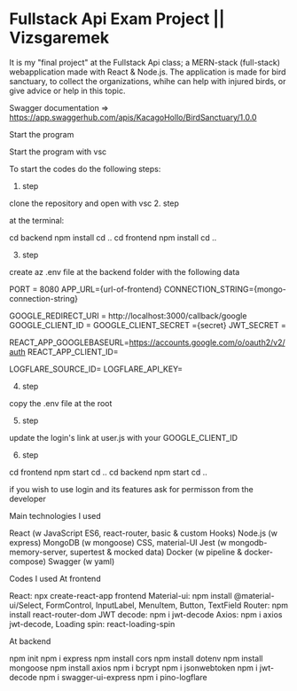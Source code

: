# Fullstack Api Exam Project || Vizsgaremek

It is my "final project" at the Fullstack Api class; a MERN-stack (full-stack) webapplication made with React & Node.js.
The application is made for bird sanctuary, to collect the organizations, whihe can help with injured birds, or give advice or help in this topic.

Swagger documentation => https://app.swaggerhub.com/apis/KacagoHollo/BirdSanctuary/1.0.0

Start the program

Start the program with vsc

To start the codes do the following steps:

1. step

clone the repository and open with vsc 2. step

at the terminal:

cd backend
npm install
cd ..
cd frontend
npm install
cd ..

3. step

create az .env file at the backend folder with the following data

PORT = 8080
APP_URL={url-of-frontend}
CONNECTION_STRING={mongo-connection-string}

GOOGLE_REDIRECT_URI = http://localhost:3000/callback/google
GOOGLE_CLIENT_ID =
GOOGLE_CLIENT_SECRET ={secret}
JWT_SECRET =

REACT_APP_GOOGLEBASEURL=https://accounts.google.com/o/oauth2/v2/auth
REACT_APP_CLIENT_ID=

LOGFLARE_SOURCE_ID=
LOGFLARE_API_KEY=

4. step

copy the .env file at the root

5.  step

update the login's link at user.js with your GOOGLE_CLIENT_ID

6. step

cd frontend
npm start
cd ..
cd backend
npm start
cd ..

if you wish to use login and its features ask for permisson from the developer

Main technologies I used

React (w JavaScript ES6, react-router, basic & custom Hooks)
Node.js (w express)
MongoDB (w mongoose)
CSS, material-UI
Jest (w mongodb-memory-server, supertest & mocked data)
Docker (w pipeline & docker-compose)
Swagger (w yaml)

Codes I used
At frontend

React: npx create-react-app frontend
Material-ui: npm install @material-ui/Select, FormControl, InputLabel, MenuItem, Button, TextField
Router: npm install react-router-dom
JWT decode: npm i jwt-decode
Axios: npm i axios
jwt-decode,
Loading spin: react-loading-spin

At backend

npm init
npm i express
npm install cors
npm install dotenv
npm install mongoose
npm install axios
npm i bcrypt
npm i jsonwebtoken
npm i jwt-decode
npm i swagger-ui-express
npm i pino-logflare
